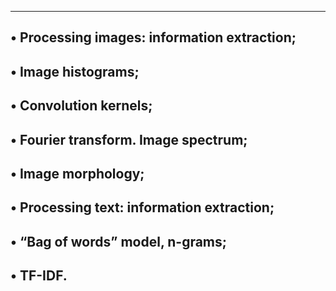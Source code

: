 ---------------------------------------------------------------
• Processing images: information extraction;
---------------------------------------------------------------
• Image histograms;
---------------------------------------------------
• Convolution kernels;
---------------------------------------------------------
• Fourier transform. Image spectrum;
--------------------------------------------------
• Image morphology;
------------------------------------------------------
• Processing text: information extraction;
----------------------------------------------------
• “Bag of words” model, n-grams;
---------------------------------------------------
• TF-IDF.
------------------------------------------------------
